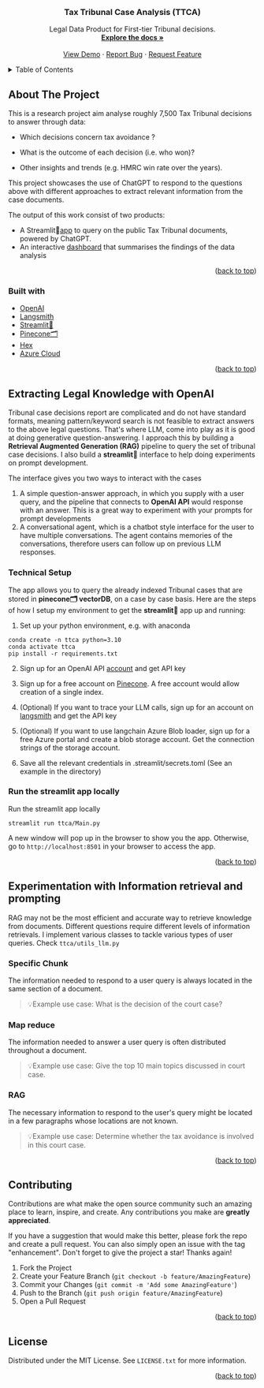 
<a name="readme-top"></a>
<!-- PROJECT LOGO -->
<br />
<div align="center">


  <h3 align="center"> Tax Tribunal Case Analysis (TTCA)</h3>
  <p align="center">
    Legal Data Product for First-tier Tribunal decisions.
    <br />
    <a href="https://github.com/starrywheat/gov_tax_data"><strong>Explore the docs »</strong></a>
    <br />
    <br />
    <a href="https://app.hex.tech/a13d28df-9014-440d-ac6d-49fa575ec88b/app/408021b6-808b-47f0-8111-c14cf5cf3f48/latest">View Demo</a>
    ·
    <a href="https://github.com/starrywheat/gov_tax_data/issues">Report Bug</a>
    ·
    <a href="https://github.com/starrywheat/gov_tax_data/issues">Request Feature</a>
  </p>
</div>


<!-- TABLE OF CONTENTS -->
<details>
  <summary>Table of Contents</summary>
  <ol>
    <li>
      <a href="#about-the-project">About The Project</a>
      <ul>
        <li><a href="#built-with">Built With</a></li>
      </ul>
    </li>
    <li>
      <a href="#extracting-legal-knowledge-with-openai">Extracting Legal Knowledge with OpenAI</a>
      <ul>
        <li><a href="#technical-setup">Technical setup</a></li>
        <li><a href="#run-the-streamlit-app-locally"> Run the streamlit app locally</a></li>
      </ul>
    </li>
    <li><a href="#experimentation-with-information-retrieval-and-prompting">Experimentation with Information retrieval and prompting</a></li>
    <li><a href="#contributing">Contributing</a></li>
    <li><a href="#license">License</a></li>
  </ol>
</details>


<!-- ABOUT THE PROJECT -->
## About The Project
This is a research project aim analyse roughly 7,500 Tax Tribunal decisions to answer through data:​

- Which decisions concern tax avoidance ?

- What is the outcome of each decision (i.e. who won)?

- Other insights and trends (e.g. HMRC win rate over the years).​


This project showcases the use of ChatGPT to respond to the questions above with different approaches to extract relevant information from the case documents.

The output of this work consist of two products:
- A Streamlit🎈[app](https://streamlit.io/) to query on the public Tax Tribunal documents, powered by ChatGPT.
- An interactive [dashboard](https://app.hex.tech/a13d28df-9014-440d-ac6d-49fa575ec88b/app/408021b6-808b-47f0-8111-c14cf5cf3f48/latest) that summarises the findings of the data analysis

<p align="right">(<a href="#readme-top">back to top</a>)</p>

### Built with

* [OpenAI](https://openai.com/blog/introducing-gpts)
* [Langsmith](https://www.langchain.com/langsmith)
* [Streamlit🎈](https://streamlit.io/)
* [Pinecone🗂️](https://www.pinecone.io/)
* [Hex](https://hex.tech/)
* [Azure Cloud](https://azure.microsoft.com/en-us/get-started/azure-portal)

<p align="right">(<a href="#readme-top">back to top</a>)</p>

<!-- Methodology -->
## Extracting Legal Knowledge with OpenAI

Tribunal case decisions report are complicated and do not have standard formats, meaning pattern/keyword search is not feasible to extract answers to the above legal questions. That's where LLM,  come into play as it is good at doing generative question-answering.
I approach this by building a **Retrieval Augmented Generation (RAG)** pipeline to query the set of tribunal case decisions. I also build a **streamlit🎈** interface to help doing experiments on prompt development.

The interface gives you two ways to interact with the cases
1. A simple question-answer approach, in which you supply with a user query, and the pipeline that connects to **OpenAI API** would response with an answer. This is a great way to experiment with your prompts for prompt developments
2. A conversational agent, which is a chatbot style interface for the user to have multiple conversations. The agent contains memories of the conversations, therefore users can follow up on previous LLM responses.

<!-- TECHNICAL SETUP -->
### Technical Setup
The app allows you to query the already indexed Tribunal cases that are stored in **pinecone🗂️ vectorDB**, on a case by case basis. Here are the steps of how I setup my environment to get the **streamlit🎈** app up and running:

1. Set up your python environment, e.g. with anaconda
```
conda create -n ttca python=3.10
conda activate ttca
pip install -r requirements.txt
```
2. Sign up for an OpenAI API [account](https://auth0.openai.com/u/signup/identifier?state=hKFo2SBWaWJrYmJZNEtnWDcxcmtkSjh3Mmd2VkktX2kydEphN6Fur3VuaXZlcnNhbC1sb2dpbqN0aWTZIDZMXzJyaDhzcHAybkM3cFlOVXQyWnBoSXRMZ25yQllIo2NpZNkgRFJpdnNubTJNdTQyVDNLT3BxZHR3QjNOWXZpSFl6d0Q) and get API key


3. Sign up for a free account on [Pinecone](https://www.pinecone.io/). A free account would allow creation of a single index.

4. (Optional) If you want to trace your LLM calls, sign up for an account on [langsmith](https://www.langchain.com/langsmith) and get the API key

5. (Optional) If you want to use langchain Azure Blob loader, sign up for a free Azure portal and create a blob storage account. Get the connection strings of the storage account.

6. Save all the relevant credentials in .streamlit/secrets.toml (See an example in the directory)

### Run the streamlit app locally
Run the streamlit app locally
```
streamlit run ttca/Main.py
```
A new window will pop up in the browser to show you the app. Otherwise, go to `http://localhost:8501` in your browser to access the app.

<p align="right">(<a href="#readme-top">back to top</a>)</p>

## Experimentation with Information retrieval and prompting

RAG may not be the most efficient and accurate way to retrieve knowledge from documents. Different questions require different levels of information retrievals. I implement various classes to tackle various types of user queries. Check `ttca/utils_llm.py`

### Specific Chunk
The information needed to respond to a user query is always located in the same section of a document.
>💡Example use case: What is the decision of the court case?

### Map reduce
The information needed to answer a user query is often distributed throughout a document.
>💡Example use case: Give the top 10 main topics discussed in court case.

### RAG
The necessary information to respond to the user's query might be located in a few paragraphs whose locations are not known.
>💡Example use case: Determine whether the tax avoidance is involved in this court case.




<p align="right">(<a href="#readme-top">back to top</a>)</p>

<!-- CONTRIBUTING -->
## Contributing

Contributions are what make the open source community such an amazing place to learn, inspire, and create. Any contributions you make are **greatly appreciated**.

If you have a suggestion that would make this better, please fork the repo and create a pull request. You can also simply open an issue with the tag "enhancement".
Don't forget to give the project a star! Thanks again!

1. Fork the Project
2. Create your Feature Branch (`git checkout -b feature/AmazingFeature`)
3. Commit your Changes (`git commit -m 'Add some AmazingFeature'`)
4. Push to the Branch (`git push origin feature/AmazingFeature`)
5. Open a Pull Request

<p align="right">(<a href="#readme-top">back to top</a>)</p>


<!-- LICENSE -->
## License

Distributed under the MIT License. See `LICENSE.txt` for more information.

<p align="right">(<a href="#readme-top">back to top</a>)</p>
